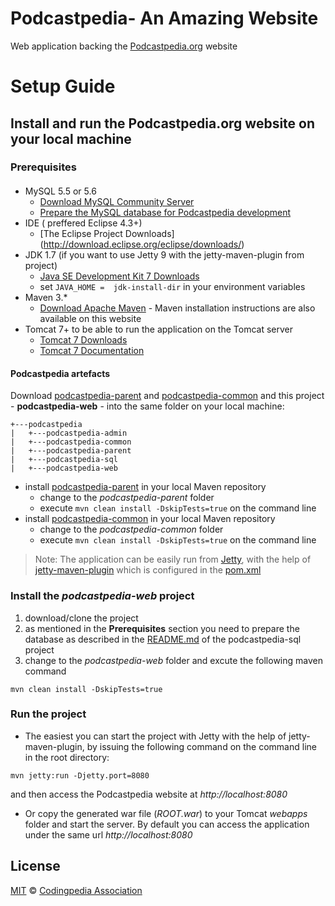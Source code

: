 Podcastpedia- An Amazing Website
================

Web application backing the [Podcastpedia.org](http://www.podcastpedia.org) website

Setup Guide
================

## Install and run the Podcastpedia.org website on your local machine

### Prerequisites
#### 
* MySQL 5.5 or 5.6 
  * [Download MySQL Community Server](http://dev.mysql.com/downloads/mysql/)
  * [Prepare the MySQL database for Podcastpedia development](https://github.com/podcastpedia/podcastpedia-sql)
* IDE ( preffered Eclipse 4.3+) 
  * [The Eclipse Project Downloads] (http://download.eclipse.org/eclipse/downloads/)
* JDK 1.7 (if you want to use Jetty 9 with the jetty-maven-plugin from project)
  * [Java SE Development Kit 7 Downloads](http://www.oracle.com/technetwork/java/javase/downloads/jdk7-downloads-1880260.html)
  * set `JAVA_HOME =  jdk-install-dir` in your environment variables
* Maven 3.*
  * [Download Apache Maven](http://maven.apache.org/download.cgi) - Maven installation instructions are also available on this website
* Tomcat 7+ to be able to run the application on the Tomcat server
  *  [Tomcat 7 Downloads](http://tomcat.apache.org/download-70.cgi)
  *  [Tomcat 7 Documentation](http://tomcat.apache.org/tomcat-7.0-doc/index.html)

#### Podcastpedia artefacts
Download [podcastpedia-parent](https://github.com/podcastpedia/podcastpedia-parent) and [podcastpedia-common](https://github.com/podcastpedia/podcastpedia-common) and this project - **podcastpedia-web** - into the same folder on your local machine:
```
+---podcastpedia
|   +---podcastpedia-admin
|   +---podcastpedia-common
|   +---podcastpedia-parent
|   +---podcastpedia-sql
|   +---podcastpedia-web
```
* install [podcastpedia-parent](https://github.com/podcastpedia/podcastpedia-parent) in your local Maven repository
  * change to the _podcastpedia-parent_ folder 
  * execute `mvn clean install -DskipTests=true` on the command line
* install [podcastpedia-common](https://github.com/podcastpedia/podcastpedia-common) in your local Maven repository
  * change to the _podcastpedia-common_ folder 
  * execute `mvn clean install -DskipTests=true` on the command line

> Note: The application can be easily run from [Jetty](http://wiki.eclipse.org/Jetty), with the help of [jetty-maven-plugin](http://wiki.eclipse.org/Jetty/Feature/Jetty_Maven_Plugin) which is configured in the [pom.xml](https://github.com/podcastpedia/podcastpedia-web/blob/master/pom.xml)

### Install the _podcastpedia-web_ project
1. download/clone the project 
2. as mentioned in the **Prerequisites** section you need to prepare the database as described in the [README.md](https://github.com/podcastpedia/podcastpedia-sql) of the podcastpedia-sql project
3. change to the _podcastpedia-web_ folder and excute the following maven command 

```
mvn clean install -DskipTests=true
```

### Run the project
* The easiest you can start the project with Jetty with the help of jetty-maven-plugin, by issuing the following command on the command line in the root directory:

```
mvn jetty:run -Djetty.port=8080
``` 
and then access the Podcastpedia website at _http://localhost:8080_

* Or copy the generated war file (_ROOT.war_) to your Tomcat _webapps_ folder and start the server. By default you can access the application under the same url _http://localhost:8080_

## License

[MIT](https://github.com/podcastpedia/podcastpedia-web/blob/master/LICENSE.txt) &copy; [Codingpedia Association](http://www.codingpedia.org/about-us/)
